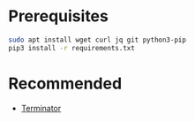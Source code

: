 # Prerequisites

```bash
sudo apt install wget curl jq git python3-pip
pip3 install -r requirements.txt
```

# Recommended

- [Terminator](https://www.linuxshelltips.com/terminator-terminal-emulator/)
